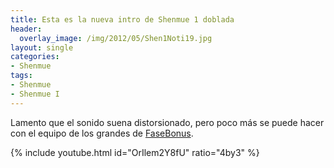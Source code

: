 ```yaml
---
title: Esta es la nueva intro de Shenmue 1 doblada
header:
  overlay_image: /img/2012/05/Shen1Noti19.jpg
layout: single
categories:
- Shenmue
tags:
- Shenmue
- Shenmue I
---
```

Lamento que el sonido suena distorsionado, pero poco más se puede hacer con el equipo 
de los grandes de [FaseBonus](http://www.fasebonus.net).

{% include youtube.html id="OrIlem2Y8fU" ratio="4by3" %}
